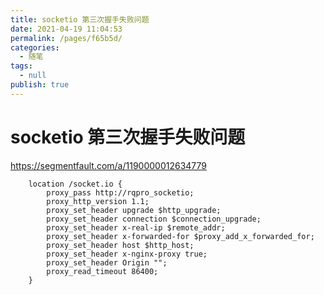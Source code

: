 ```yaml
---
title: socketio 第三次握手失败问题
date: 2021-04-19 11:04:53
permalink: /pages/f65b5d/
categories: 
  - 随笔
tags: 
  - null
publish: true
---
```

# socketio 第三次握手失败问题  

https://segmentfault.com/a/1190000012634779    
    
        location /socket.io {    
            proxy_pass http://rqpro_socketio;    
            proxy_http_version 1.1;    
            proxy_set_header upgrade $http_upgrade;    
            proxy_set_header connection $connection_upgrade;    
            proxy_set_header x-real-ip $remote_addr;    
            proxy_set_header x-forwarded-for $proxy_add_x_forwarded_for;    
            proxy_set_header host $http_host;    
            proxy_set_header x-nginx-proxy true;    
            proxy_set_header Origin "";    
            proxy_read_timeout 86400;    
        }    
